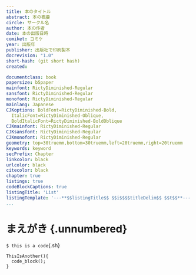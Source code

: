 ```yaml
---
title: 本のタイトル
abstract: 本の概要
circle: サークル名
author: 本の作者
date: 本の出版日時
comiket: コミケ
year: 出版年
publisher: 出版社で印刷製本
docrevision: "1.0"
short-hash: (git short hash)
created:

documentclass: book
papersize: b5paper
mainfont: RictyDiminished-Regular
sansfont: RictyDiminished-Regular
monofont: RictyDiminished-Regular
mainlang: Japanese
CJKoptions: BoldFont=RictyDiminished-Bold,
  ItalicFont=RictyDiminished-Oblique,
  BoldItalicFont=RictyDiminished-BoldOblique
CJKmainfont: RictyDiminished-Regular
CJKsansfont: RictyDiminished-Regular
CJKmonofont: RictyDiminished-Regular
geometry: top=30truemm,bottom=30truemm,left=20truemm,right=20truemm
keywords: keyword
secPrefix: Chapter
linkcolor: black
urlcolor: black
citecolor: black
chapter: true
listings: true
codeBlockCaptions: true
listingTitle: 'List'
listingTemplate: '---**$$listingTitle$$ $$i$$$$titleDelim$$ $$t$$**---'
...
```


# まえがき {.unnumbered}
`$ this is a code`{.sh}
```{.c}
ThisIsAnother(){
  code_block();
}
```

